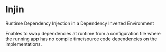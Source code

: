 # Injin
Runtime Dependency Injection in a Dependency Inverted Environment

Enables to swap dependencies at runtime from a configuration file where the running app has no compile time/source code dependencies on the implementations.

